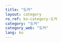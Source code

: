 ```yaml
---
title: "도커"
layout: category
ro_ref: ko-category-도커
category: "도커"
category_web: "도커"
lang: ko
---
```

